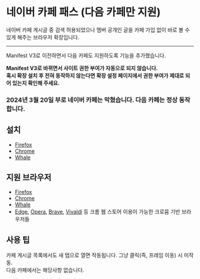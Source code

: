# 네이버 카페 패스 (다음 카페만 지원)

네이버 카페 게시글 중 검색 허용되었으나 맴버 공개인 글을 카페 가입 없이 바로 볼 수 있게 해주는 브라우저 확장입니다.

---

Manifest V3로 이전하면서 다음 카페도 지원하도록 기능을 추가했습니다.

**Manifest V3로 바뀌면서 사이트 권한 부여가 자동으로 되지 않습니다.\
혹시 확장 설치 후 전혀 동작하지 않는다면 확장 설정 페이지에서 권한 부여가 제대로 되어 있는지 확인해 주세요.**

### 2024년 3월 20일 부로 네이버 카페는 막혔습니다. 다음 카페는 정상 동작합니다.

## 설치

- [Firefox](https://addons.mozilla.org/ko/firefox/addon/%EB%84%A4%EC%9D%B4%EB%B2%84-%EC%B9%B4%ED%8E%98-%ED%8C%A8%EC%8A%A4/)
- [Chrome](https://chrome.google.com/webstore/detail/%EB%84%A4%EC%9D%B4%EB%B2%84-%EC%B9%B4%ED%8E%98-%ED%8C%A8%EC%8A%A4/gipgjcnhbklggnannochejcaieghkmcn)
- [Whale](https://store.whale.naver.com/detail/jbhpjfbiohcbmahilfnkaencepaaohmn)

## 지원 브라우저

- [Firefox](https://www.mozilla.org/firefox/browsers/)
- [Chrome](https://www.google.com/chrome/)
- [Whale](https://whale.naver.com/)
- [Edge](https://www.microsoft.com/edge), [Opera](https://www.opera.com/), [Brave](https://brave.com/), [Vivaldi](https://vivaldi.com/) 등 크롬 웹 스토어 이용이 가능한 크로뮴 기반 브라우저들

## 사용 팁

카페 게시글 목록에서도 새 탭으로 열면 작동됩니다. 그냥 클릭(즉, 프레임 이동) 시 미작동.\
다음 카페에서는 해당사항 없습니다.
